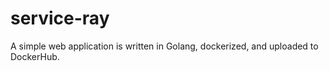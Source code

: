 # service-ray
A simple web application is written in Golang, dockerized, and uploaded to DockerHub.  
